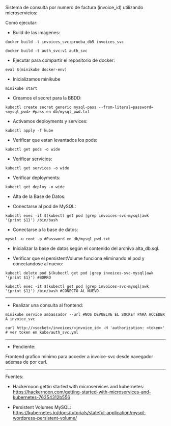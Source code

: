 Sistema de consulta por numero de factura (invoice_id) utilizando microservicios:

Como ejecutar:

* Build de las imagenes:

 `docker build -t invoices_svc:prueba_db5 invoices_svc`

 `docker build -t auth_svc:v1 auth_svc`

* Ejecutar para compartir el repositorio de docker:

 `eval $(minikube docker-env)`

* Inicializamos minikube

 `minikube start`

* Creamos el secret para la BBDD:

 `kubectl create secret generic mysql-pass --from-literal=password=<mysql_pwd> #pass en db/mysql_pwd.txt`

* Activamos deployments y services:

 `kubectl apply -f kube`

* Verificar que estan levantados los pods:

 `kubectl get pods -o wide`

* Verificar servicios:

 `kubectl get services -o wide`

* Verificar deployments:

 `kubectl get deploy -o wide`

* Alta de la Base de Datos:

 - Conectarse al pod de MySQL:

 `kubectl exec -it $(kubectl get pod |grep invoices-svc-mysql|awk '{print $1}') /bin/bash`

 - Conectarse a la base de datos:

 `mysql -u root -p #Password en db/mysql_pwd.txt`

 - Inicializar la base de datos según el contenido del archivo alta_db.sql.

 - Verificar que el persistentVolume funciona eliminando el pod y conectandose al nuevo:

 `kubectl delete pod $(kubectl get pod |grep invoices-svc-mysql|awk '{print $1}') #BORRO`

 `kubectl exec -it $(kubectl get pod |grep invoices-svc-mysql|awk '{print $1}') /bin/bash #CONECTO AL NUEVO`

---
* Realizar una consulta al frontend:

 `minikube service ambassador --url #NOS DEVUELVE EL SOCKET PARA ACCEDER A invoice_svc`

 `curl http://<socket>/invoices/<invoice_id> -H 'authorization: <token>' # ver token en kube/auth_svc.yml`

---

* Pendiente:

 Frontend grafico minimo para acceder a invoice-svc desde navegador ademas de por curl.

---
Fuentes:
* Hackernoon gettin started with microservices and kubernetes: https://hackernoon.com/getting-started-with-microservices-and-kubernetes-76354312b556

* Persistent Volumes MySQL: https://kubernetes.io/docs/tutorials/stateful-application/mysql-wordpress-persistent-volume/
